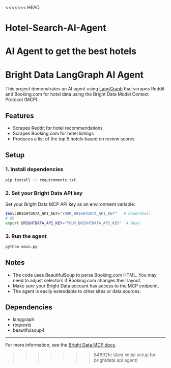 <<<<<<< HEAD
# Hotel-Search-AI-Agent
AI Agent to get the best hotels
=======
# Bright Data LangGraph AI Agent

This project demonstrates an AI agent using [LangGraph](https://github.com/langchain-ai/langgraph) that scrapes Reddit and Booking.com for hotel data using the Bright Data Model Context Protocol (MCP).

## Features
- Scrapes Reddit for hotel recommendations
- Scrapes Booking.com for hotel listings
- Produces a list of the top 5 hotels based on review scores

## Setup

### 1. Install dependencies
```sh
pip install -r requirements.txt
```

### 2. Set your Bright Data API key
Set your Bright Data MCP API key as an environment variable:
```sh
$env:BRIGHTDATA_API_KEY="YOUR_BRIGHTDATA_API_KEY"   # PowerShell
# OR
export BRIGHTDATA_API_KEY="YOUR_BRIGHTDATA_API_KEY"  # Bash
```

### 3. Run the agent
```sh
python main.py
```

## Notes
- The code uses BeautifulSoup to parse Booking.com HTML. You may need to adjust selectors if Booking.com changes their layout.
- Make sure your Bright Data account has access to the MCP endpoint.
- The agent is easily extendable to other sites or data sources.

## Dependencies
- langgraph
- requests
- beautifulsoup4

---

For more information, see the [Bright Data MCP docs](https://docs.brightdata.com/introduction).
>>>>>>> 84892fe (Add initial setup for brightdata api agent)
